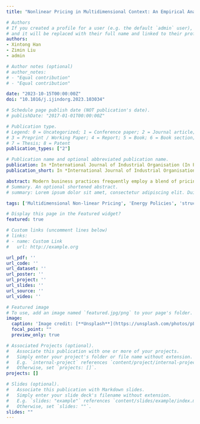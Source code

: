 ```yaml
---
title: "Nonlinear Pricing in Multidimensional Context: An Empirical Analysis of Energy Consumption"

# Authors
# If you created a profile for a user (e.g. the default `admin` user), write the username (folder name) here
# and it will be replaced with their full name and linked to their profile.
authors:
- Xintong Han
- Zimin Liu
- admin

# Author notes (optional)
# author_notes:
# - "Equal contribution"
# - "Equal contribution"

date: "2023-10-15T00:00:00Z"
doi: "10.1016/j.ijindorg.2023.103034"

# Schedule page publish date (NOT publication's date).
# publishDate: "2017-01-01T00:00:00Z"

# Publication type.
# Legend: 0 = Uncategorized; 1 = Conference paper; 2 = Journal article;
# 3 = Preprint / Working Paper; 4 = Report; 5 = Book; 6 = Book section;
# 7 = Thesis; 8 = Patent
publication_types: ["2"]

# Publication name and optional abbreviated publication name.
publication: In *International Journal of Industrial Organisation (In Press)*
publication_short: In *International Journal of Industrial Organisation (In Press)*

abstract: Modern business practices frequently employ a blend of pricing strategies to segment markets effectively. As a result, consumers may encounter pricing schedules that are nonlinear and multidimensional. This paper presents a structural approach for estimating multidimensional nonlinear pricing models involving multiple decision variables in an energy market. Using a unique, rich panel dataset of Chinese household electricity consumption, we structurally estimate consumer preferences under the influence of an Increasing Block Price (IBP) and a Time-of-Use (ToU) system. Our structural approach allows us to distinguish and evaluate household-level price elasticities of demand, presenting a novel explanation for consumer's feedback on marginal price changes. Through model-based simulations, we demonstrate that a 1% increase in price corresponds to a 0.7% reduction in total electricity demand. However, our analysis indicates that practical opportunities for optimization within multi-dimensional pricing systems are limited. Our findings offer distinct insights into the complex interplay between intricate pricing structures and energy consumption behavior, thereby providing valuable guidance for policymakers and regulators.
# Summary. An optional shortened abstract.
# summary: Lorem ipsum dolor sit amet, consectetur adipiscing elit. Duis posuere tellus ac convallis placerat. Proin tincidunt magna sed ex sollicitudin condimentum.

tags: ['Multidimensional Non-linear Pricing', 'Energy Policies', 'structural estimation',"Published"]

# Display this page in the Featured widget?
featured: true

# Custom links (uncomment lines below)
# links:
# - name: Custom Link
#   url: http://example.org

url_pdf: ''
url_code: ''
url_dataset: ''
url_poster: ''
url_project: ''
url_slides: ''
url_source: ''
url_video: ''

# Featured image
# To use, add an image named `featured.jpg/png` to your page's folder.
image:
  caption: 'Image credit: [**Unsplash**](https://unsplash.com/photos/pLCdAaMFLTE)'
  focal_point: ""
  preview_only: true

# Associated Projects (optional).
#   Associate this publication with one or more of your projects.
#   Simply enter your project's folder or file name without extension.
#   E.g. `internal-project` references `content/project/internal-project/index.md`.
#   Otherwise, set `projects: []`.
projects: []

# Slides (optional).
#   Associate this publication with Markdown slides.
#   Simply enter your slide deck's filename without extension.
#   E.g. `slides: "example"` references `content/slides/example/index.md`.
#   Otherwise, set `slides: ""`.
slides: ""
---
```




